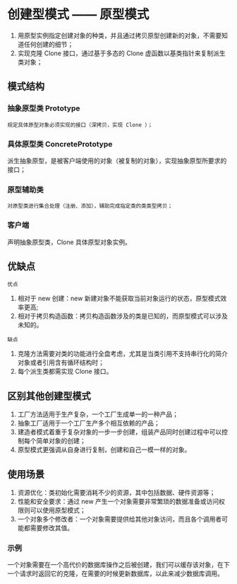 # 创建型模式 —— 原型模式
1. 用原型实例指定创建对象的种类，并且通过拷贝原型创建新的对象，不需要知道任何创建的细节；
2. 实现克隆 Clone 接口，通过基于多态的 Clone 虚函数以基类指针来复制派生类对象；

## 模式结构

### 抽象原型类 Prototype
    规定具体原型对象必须实现的接口（深拷贝，实现 Clone ）；

### 具体原型类 ConcretePrototype
   派生抽象原型，是被客户端使用的对象（被复制的对象），实现抽象原型所要求的接口；

### 原型辅助类
    对原型类进行集合处理（注册、添加），辅助完成指定类的类类型拷贝；

### 客户端
   声明抽象原型类，Clone 具体原型对象实例。

## 优缺点
`优点`
1. 相对于 new 创建：new 新建对象不能获取当前对象运行的状态，原型模式效率更高;
2. 相对于拷贝构造函数：拷贝构造函数涉及的类是已知的，而原型模式可以涉及未知的。

`缺点`
1. 克隆方法需要对类的功能进行全盘考虑，尤其是当类引用不支持串行化的简介对象或者引用含有循环结构时；
2. 每个派生类都需实现 Clone 接口。

## 区别其他创建型模式
1. 工厂方法适用于生产复杂，一个工厂生成单一的一种产品；
2. 抽象工厂适用于一个工厂生产多个相互依赖的产品；
3. 建造者模式着重于复杂对象的一步一步创建，组装产品同时创建过程中可以控制每个简单对象的创建；
4. 原型模式更强调从自身进行复制，创建和自己一模一样的对象。


## 使用场景
1. 资源优化：类初始化需要消耗不少的资源，其中包括数据、硬件资源等；
2. 性能和安全要求：通过 new 产生一个对象需要非常繁琐的数据准备或访问权限则可以使用原型模式；
3. 一个对象多个修改者：一个对象需要提供给其他对象访问，而且各个调用者可能都需要修改其值。

### 示例
一个对象需要在一个高代价的数据库操作之后被创建，我们可以缓存该对象，在下一个请求时返回它的克隆，在需要的时候更新数据库，以此来减少数据库调用。